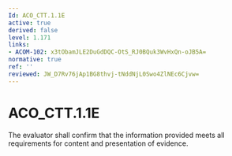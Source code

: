 ```yaml
---
Id: ACO_CTT.1.1E
active: true
derived: false
level: 1.171
links:
- ACOM-102: x3tObamJLE2DuGdDQC-OtS_RJ0BQuk3WvHxQn-oJB5A=
normative: true
ref: ''
reviewed: JW_D7Rv76jAp1BG8thvj-tNddNjL0Swo4ZlNEc6Cjvw=
---
```


# ACO_CTT.1.1E

The evaluator shall confirm that the information provided meets all requirements for content and presentation of evidence.